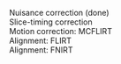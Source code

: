 Nuisance correction (done)  
Slice-timing correction  
Motion correction: MCFLIRT  
Alignment: FLIRT  
Alignment: FNIRT
